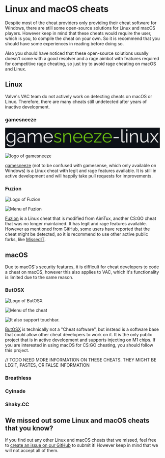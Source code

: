 # Linux and macOS cheats

Despite most of the cheat providers only providing their cheat software for Windows, there are still some open-source solutions for Linux and macOS players. However keep in mind that these cheats would require the user, which is you, to compile the cheat on your own. So it is recommend that you should have some experiences in reading before doing so.

Also you should have noticed that these open-source solutions usually doesn't come with a good resolver and a rage aimbot with features required for competitive rage cheating, so just try to avoid rage cheating on macOS and Linux.

## Linux

Valve's VAC team do not actively work on detecting cheats on macOS or Linux. Therefore, there are many cheats still undetected after years of inactive development.

### gamesneeze

![logo of gamesneeze](https://raw.githubusercontent.com/seksea/gamesneeze/master/res/logo.png)

![logo of gamesneeze](https://raw.githubusercontent.com/seksea/gamesneeze/master/res/chams.png)

[gamesneeze](https://github.com/seksea/gamesneeze) \(not to be confused with gamesense, which only available on Windows\) is a Linux cheat with legit and rage features available. It is still in active development and will happily take pull requests for improvements.

### Fuzion

![Logo of Fuzion](https://camo.githubusercontent.com/cee36a1b0648687e10a1857c2a8a920af8fa4d4e4e16fbc87584103adb96fa68/687474703a2f2f692e696d6775722e636f6d2f6d43747262494e2e706e67)

![Menu of Fuzion](https://camo.githubusercontent.com/fd4d0d594c6f738ef5452c753b1833962c245a63b0885062f435cfaf32952b5b/687474703a2f2f692e696d6775722e636f6d2f4e6853454f39572e706e67)

[Fuzion](https://github.com/LWSS/Fuzion) is a Linux cheat that is modified from AimTux, another CS:GO cheat that was no longer maintained. It has legit and rage features available. However as mentioned from GitHub, some users have reported that the cheat might be detected, so it is recommend to use other active public forks, like [MissedIT](https://github.com/HackerPolice/MissedIT).

## macOS

Due to macOS's security features, it is difficult for cheat developers to code a cheat on macOS, however this also applies to VAC, which it's functionality is limited due to the same reason.

### ButOSX

![Logo of ButOSX](https://camo.githubusercontent.com/b9c789cbbeb4ccb93e6eb537499c92dab7a686143fe7f556dbe8ce2af9d9c8b7/68747470733a2f2f692e696d6775722e636f6d2f6a53484a3549622e706e67)

![Menu of the cheat](https://i.imgur.com/8zmB3Hd.png)

![It also support touchbar.](https://camo.githubusercontent.com/8eb6585cb5b0f6aabad6c1fe0b2cdd90306e76086f22613fbe499c7ac28cb4f7/68747470733a2f2f692e696d6775722e636f6d2f68704a62356e7a2e706e67)

[ButOSX](https://github.com/Lyceion/ButOSX) is technically not a "Cheat software", but instead is a software base that could allow other cheat developers to work on it. It is the only public project that is in active development and supports injecting on M1 chips. If you are interested in using macOS for CS:GO cheating, you should follow this project.

// TODO NEED MORE INFORMATION ON THESE CHEATS. THEY MIGHT BE LEGIT, PASTES, OR FALSE INFORMATION

### Breathless

### Cyinade

### Shaky.CC

## We missed out some Linux and macOS cheats that you know?

If you find out any other Linux and macOS cheats that we missed, feel free to [create an issue on our GitHub](https://github.com/csgohacks/master-guide/issues) to submit it! However keep in mind that we will not accept all of them.

